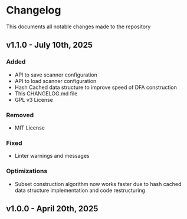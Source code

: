 # Changelog

This documents all notable changes made to the repository

## v1.1.0 - July 10th, 2025

### Added
- API to save scanner configuration
- API to load scanner configuration
- Hash Cached data structure to improve speed of DFA construction
- This CHANGELOG.md file
- GPL v3 License

### Removed
- MIT License

### Fixed
- Linter warnings and messages

### Optimizations
- Subset construction algorithm now works faster due to hash cached data structure implementation and code restructuring

## v1.0.0 - April 20th, 2025
